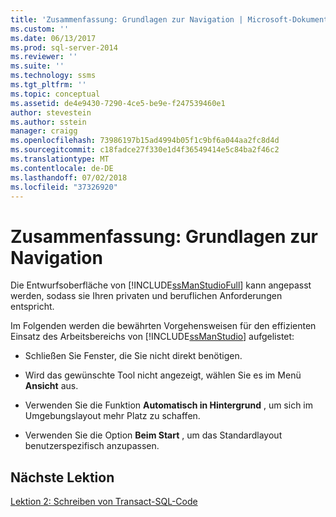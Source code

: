 ```yaml
---
title: 'Zusammenfassung: Grundlagen zur Navigation | Microsoft-Dokumentation'
ms.custom: ''
ms.date: 06/13/2017
ms.prod: sql-server-2014
ms.reviewer: ''
ms.suite: ''
ms.technology: ssms
ms.tgt_pltfrm: ''
ms.topic: conceptual
ms.assetid: de4e9430-7290-4ce5-be9e-f247539460e1
author: stevestein
ms.author: sstein
manager: craigg
ms.openlocfilehash: 73986197b15ad4994b05f1c9bf6a044aa2fc8d4d
ms.sourcegitcommit: c18fadce27f330e1d4f36549414e5c84ba2f46c2
ms.translationtype: MT
ms.contentlocale: de-DE
ms.lasthandoff: 07/02/2018
ms.locfileid: "37326920"
---
```

# <a name="summary-basic-navigation"></a>Zusammenfassung: Grundlagen zur Navigation
  Die Entwurfsoberfläche von [!INCLUDE[ssManStudioFull](../../includes/ssmanstudiofull-md.md)] kann angepasst werden, sodass sie Ihren privaten und beruflichen Anforderungen entspricht.  
  
 Im Folgenden werden die bewährten Vorgehensweisen für den effizienten Einsatz des Arbeitsbereichs von [!INCLUDE[ssManStudio](../../includes/ssmanstudio-md.md)] aufgelistet:  
  
-   Schließen Sie Fenster, die Sie nicht direkt benötigen.  
  
-   Wird das gewünschte Tool nicht angezeigt, wählen Sie es im Menü **Ansicht** aus.  
  
-   Verwenden Sie die Funktion **Automatisch in Hintergrund** , um sich im Umgebungslayout mehr Platz zu schaffen.  
  
-   Verwenden Sie die Option **Beim Start** , um das Standardlayout benutzerspezifisch anzupassen.  
  
## <a name="next-lesson"></a>Nächste Lektion  
 [Lektion 2: Schreiben von Transact-SQL-Code](lesson-2-writing-transact-sql.md)  
  
  
